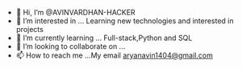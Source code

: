 - 👋 Hi, I’m @AVINVARDHAN-HACKER
- 👀 I’m interested in ... Learning new technologies and interested in projects
- 🌱 I’m currently learning ... Full-stack,Python and SQL
- 💞️ I’m looking to collaborate on ...
- 📫 How to reach me ...My email aryanavin1404@gmail.com

<!---
AVINVARDHAN-HACKER/AVINVARDHAN-HACKER is a ✨ special ✨ repository because its `README.md` (this file) appears on your GitHub profile.
You can click the Preview link to take a look at your changes.
--->
